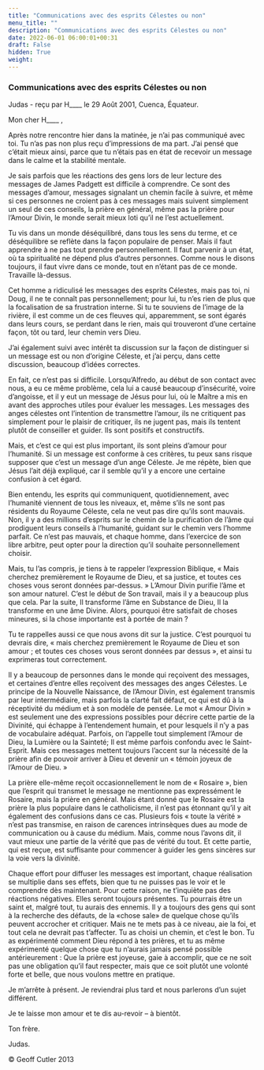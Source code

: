 ```yaml
---
title: "Communications avec des esprits Célestes ou non"
menu_title: ""
description: "Communications avec des esprits Célestes ou non"
date: 2022-06-01 06:00:01+00:31
draft: False
hidden: True
weight:
---
```

### Communications avec des esprits Célestes ou non

Judas - reçu par H____ le 29 Août 2001, Cuenca, Équateur.

Mon cher H____ ,

Après notre rencontre hier dans la matinée, je n’ai pas communiqué avec toi. Tu n’as pas non plus reçu d’impressions de ma part. J’ai pensé que c’était mieux ainsi, parce que tu n’étais pas en état de recevoir un message dans le calme et la stabilité mentale.

Je sais parfois que les réactions des gens lors de leur lecture des messages de James Padgett est difficile à comprendre. Ce sont des messages d’amour, messages signalant un chemin facile à suivre, et même si ces personnes ne croient pas à ces messages mais suivent simplement un seul de ces conseils, la prière en général, même pas la prière pour l’Amour Divin, le monde serait mieux loti qu’il ne l’est actuellement.

Tu vis dans un monde déséquilibré, dans tous les sens du terme, et ce déséquilibre se reflète dans la façon populaire de penser. Mais il faut apprendre à ne pas tout prendre personnellement. Il faut parvenir à un état, où ta spiritualité ne dépend plus d’autres personnes. Comme nous le disons toujours, il faut vivre dans ce monde, tout en n’étant pas  de ce monde. Travaille là-dessus.

Cet homme a ridiculisé les messages des esprits Célestes, mais pas toi, ni Doug, il ne te connaît pas personnellement; pour lui, tu n’es rien de plus que la focalisation de sa frustration interne. Si tu te souviens de l’image de la rivière, il est comme un de ces fleuves qui, apparemment, se sont égarés dans leurs cours, se perdant dans le rien, mais qui trouveront d’une certaine façon, tôt ou tard, leur chemin vers Dieu.

J’ai également suivi avec intérêt ta discussion sur la façon de distinguer si un message est ou non d’origine Céleste, et j’ai perçu, dans cette discussion, beaucoup d’idées correctes.

En fait, ce n’est pas si difficile. Lorsqu’Alfredo, au début de son contact avec nous, a eu ce même problème, cela lui a causé beaucoup d’insécurité, voire d’angoisse, et il y eut un message de Jésus pour lui, où le Maître a mis en avant des approches utiles pour évaluer les messages. Les messages des anges célestes ont l’intention de transmettre l’amour, ils ne critiquent pas simplement pour le plaisir de critiquer, ils ne jugent pas, mais ils tentent plutôt de conseiller et guider. Ils sont positifs et constructifs.

Mais, et c’est ce qui est plus important, ils sont pleins d’amour pour l’humanité. Si un message est conforme à ces critères, tu peux sans risque supposer que c’est un message d’un ange Céleste. Je me répète, bien que Jésus l’ait déjà expliqué, car il semble qu’il y a encore une certaine confusion à cet égard.

Bien entendu, les esprits qui communiquent, quotidiennement, avec l’humanité viennent de tous les niveaux, et, même s’ils ne sont pas résidents du Royaume Céleste, cela ne veut pas dire qu’ils sont mauvais. Non, il y a des millions d’esprits sur le chemin de la purification de l’âme qui prodiguent leurs conseils à l’humanité, guidant sur le chemin vers l’homme parfait. Ce n’est pas mauvais, et chaque homme, dans l’exercice de son libre arbitre, peut opter pour la direction qu’il souhaite personnellement choisir.

Mais, tu l’as compris, je tiens à te rappeler l’expression Biblique, « Mais cherchez premièrement le Royaume de Dieu, et sa justice, et toutes ces choses vous seront données par-dessus. » L’Amour Divin purifie l’âme et son amour naturel. C’est le début de Son travail, mais il y a beaucoup plus que cela. Par la suite, Il transforme l’âme en Substance de Dieu, Il la transforme en une âme Divine. Alors, pourquoi être satisfait de choses mineures, si la chose importante est à portée de main ?

Tu te rappelles aussi ce que nous avons dit sur la justice. C’est pourquoi tu devrais dire, « mais cherchez premièrement le Royaume de Dieu et son amour ; et toutes ces choses vous seront données par dessus », et ainsi tu exprimeras tout correctement.

Il y a beaucoup de personnes dans le monde qui reçoivent des messages, et certaines d’entre elles reçoivent des messages des anges Célestes. Le principe de la Nouvelle Naissance, de l’Amour Divin, est également transmis par leur intermédiaire, mais parfois la clarté fait défaut, ce qui est dû à la réceptivité du médium et à son modèle de pensée. Le mot « Amour Divin » est seulement une des expressions possibles pour décrire cette partie de la Divinité, qui échappe à l’entendement humain, et pour lesquels il n’y a pas de vocabulaire adéquat. Parfois, on l’appelle tout simplement l’Amour de Dieu, la Lumière ou la Sainteté; Il est même parfois confondu avec le Saint-Esprit. Mais ces messages mettent toujours l’accent sur la nécessité de la prière afin de pouvoir arriver à Dieu et devenir un « témoin joyeux de l’Amour de Dieu. »

La prière elle-même reçoit occasionnellement le nom de « Rosaire », bien que l’esprit qui transmet le message ne mentionne pas expressément le Rosaire, mais la prière en général. Mais étant donné que le Rosaire est la prière la plus populaire dans le catholicisme, il n’est pas étonnant qu’il y ait également des confusions dans ce cas. Plusieurs fois « toute la vérité » n’est pas transmise, en raison de carences intrinsèques dues au mode de communication ou à cause du médium. Mais, comme nous l’avons dit, il vaut mieux une partie de la vérité que pas de vérité du tout. Et cette partie, qui est reçue, est suffisante pour commencer à guider les gens sincères sur la voie vers la divinité.

Chaque effort pour diffuser les messages est important, chaque réalisation se multiplie dans ses effets, bien que tu ne puisses pas le voir et le comprendre dès maintenant. Pour cette raison, ne t’inquiète pas des réactions négatives. Elles seront toujours présentes. Tu pourrais être un saint et, malgré tout, tu aurais des ennemis. Il y a toujours des gens qui sont à la recherche des défauts, de la «chose sale» de quelque chose qu’ils peuvent accrocher et critiquer. Mais ne te mets pas à ce niveau, aie la foi, et tout cela ne devrait pas t’affecter. Tu as choisi un chemin, et c’est le bon. Tu as expérimenté comment Dieu répond à tes prières, et tu as même expérimenté quelque chose que tu n’aurais jamais pensé possible antérieurement : Que la prière est joyeuse, gaie à accomplir, que ce ne soit pas une obligation qu’il faut respecter, mais que ce soit plutôt une volonté forte et belle, que nous voulons mettre en pratique.

Je m’arrête à présent. Je reviendrai plus tard et nous parlerons d’un sujet différent.

Je te laisse mon amour et te dis au-revoir – à bientôt.

Ton frère.

Judas.

© Geoff Cutler 2013